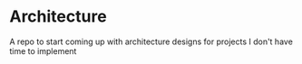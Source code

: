 # Architecture
A repo to start coming up with architecture designs for projects I don't have time to implement



